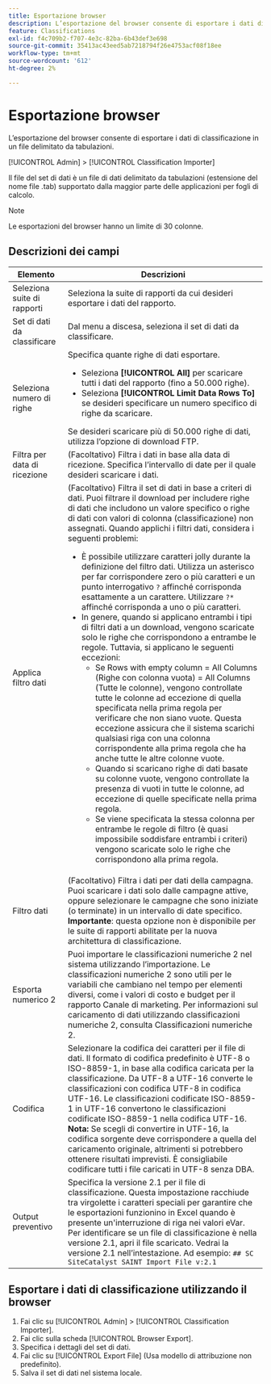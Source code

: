 ```yaml
---
title: Esportazione browser
description: L’esportazione del browser consente di esportare i dati di classificazione in un file delimitato da tabulazioni.
feature: Classifications
exl-id: f4c709b2-f707-4e3c-82ba-6b43def3e698
source-git-commit: 35413ac43eed5ab7218794f26e4753acf08f18ee
workflow-type: tm+mt
source-wordcount: '612'
ht-degree: 2%

---
```


# Esportazione browser

L’esportazione del browser consente di esportare i dati di classificazione in un file delimitato da tabulazioni.

[!UICONTROL Admin] > [!UICONTROL Classification Importer]

Il file del set di dati è un file di dati delimitato da tabulazioni (estensione del nome file .tab) supportato dalla maggior parte delle applicazioni per fogli di calcolo.

>[!NOTE]
>Le esportazioni del browser hanno un limite di 30 colonne.

## Descrizioni dei campi

| Elemento | Descrizioni |
| --- | --- |
| Seleziona suite di rapporti | Seleziona la suite di rapporti da cui desideri esportare i dati del rapporto. |
| Set di dati da classificare | Dal menu a discesa, seleziona il set di dati da classificare. |
| Seleziona numero di righe | Specifica quante righe di dati esportare.<ul><li>Seleziona **[!UICONTROL All]** per scaricare tutti i dati del rapporto (fino a 50.000 righe).</li><li>Seleziona **[!UICONTROL Limit Data Rows To]** se desideri specificare un numero specifico di righe da scaricare.</li></ul>Se desideri scaricare più di 50.000 righe di dati, utilizza l’opzione di download FTP. |
| Filtra per data di ricezione | (Facoltativo) Filtra i dati in base alla data di ricezione. Specifica l’intervallo di date per il quale desideri scaricare i dati. |
| Applica filtro dati | (Facoltativo) Filtra il set di dati in base a criteri di dati. Puoi filtrare il download per includere righe di dati che includono un valore specifico o righe di dati con valori di colonna (classificazione) non assegnati. Quando applichi i filtri dati, considera i seguenti problemi:<ul><li>È possibile utilizzare caratteri jolly durante la definizione del filtro dati. Utilizza un asterisco per far corrispondere zero o più caratteri e un punto interrogativo `?` affinché corrisponda esattamente a un carattere. Utilizzare `?*` affinché corrisponda a uno o più caratteri.</li><li>In genere, quando si applicano entrambi i tipi di filtri dati a un download, vengono scaricate solo le righe che corrispondono a entrambe le regole. Tuttavia, si applicano le seguenti eccezioni:<ul><li>Se Rows with empty column = All Columns (Righe con colonna vuota) = All Columns (Tutte le colonne), vengono controllate tutte le colonne ad eccezione di quella specificata nella prima regola per verificare che non siano vuote. Questa eccezione assicura che il sistema scarichi qualsiasi riga con una colonna corrispondente alla prima regola che ha anche tutte le altre colonne vuote.</li><li>Quando si scaricano righe di dati basate su colonne vuote, vengono controllate la presenza di vuoti in tutte le colonne, ad eccezione di quelle specificate nella prima regola.</li><li>Se viene specificata la stessa colonna per entrambe le regole di filtro (è quasi impossibile soddisfare entrambi i criteri) vengono scaricate solo le righe che corrispondono alla prima regola.</li></ul></ul> |
| Filtro dati | (Facoltativo) Filtra i dati per dati della campagna. Puoi scaricare i dati solo dalle campagne attive, oppure selezionare le campagne che sono iniziate (o terminate) in un intervallo di date specifico.<br>**Importante**: questa opzione non è disponibile per le suite di rapporti abilitate per la nuova architettura di classificazione. |
| Esporta numerico 2 | Puoi importare le classificazioni numeriche 2 nel sistema utilizzando l’importazione. Le classificazioni numeriche 2 sono utili per le variabili che cambiano nel tempo per elementi diversi, come i valori di costo e budget per il rapporto Canale di marketing. Per informazioni sul caricamento di dati utilizzando classificazioni numeriche 2, consulta Classificazioni numeriche 2. |
| Codifica | Selezionare la codifica dei caratteri per il file di dati. Il formato di codifica predefinito è UTF-8 o ISO-8859-1, in base alla codifica caricata per la classificazione. Da UTF-8 a UTF-16 converte le classificazioni con codifica UTF-8 in codifica UTF-16. Le classificazioni codificate ISO-8859-1 in UTF-16 convertono le classificazioni codificate ISO-8859-1 nella codifica UTF-16.<br>**Nota:** Se scegli di convertire in UTF-16, la codifica sorgente deve corrispondere a quella del caricamento originale, altrimenti si potrebbero ottenere risultati imprevisti. È consigliabile codificare tutti i file caricati in UTF-8 senza DBA. |
| Output preventivo | Specifica la versione 2.1 per il file di classificazione. Questa impostazione racchiude tra virgolette i caratteri speciali per garantire che le esportazioni funzionino in Excel quando è presente un&#39;interruzione di riga nei valori eVar. Per identificare se un file di classificazione è nella versione 2.1, apri il file scaricato. Vedrai la versione 2.1 nell’intestazione. Ad esempio: `## SC SiteCatalyst SAINT Import File v:2.1` |

## Esportare i dati di classificazione utilizzando il browser

1. Fai clic su [!UICONTROL Admin] > [!UICONTROL Classification Importer].
1. Fai clic sulla scheda [!UICONTROL Browser Export].
1. Specifica i dettagli del set di dati.
1. Fai clic su [!UICONTROL Export File] (Usa modello di attribuzione non predefinito).
1. Salva il set di dati nel sistema locale.

